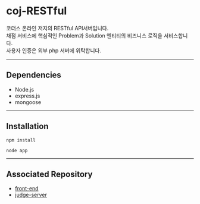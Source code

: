 # coj-RESTful

코더스 온라인 저지의 RESTful API서버입니다.   
채점 서비스에 핵심적인 Problem과 Solution 엔티티의 비즈니스 로직을 서비스합니다.   
사용자 인증은 외부 php 서버에 위탁합니다.

---

## Dependencies

- Node.js
- express.js
- mongoose

---

## Installation

```
npm install

node app
```
---

## Associated Repository

- [front-end](https://github.com/ondal1997/sandboxWrapper)
- [judge-server](https://github.com/ondal1997/coj-fe)
